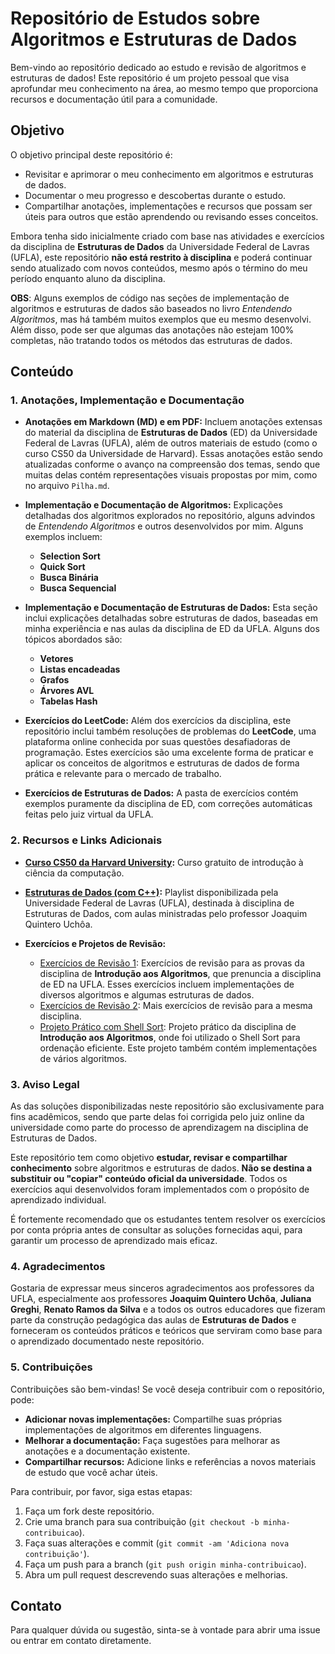 # Repositório de Estudos sobre Algoritmos e Estruturas de Dados

Bem-vindo ao repositório dedicado ao estudo e revisão de algoritmos e estruturas de dados! Este repositório é um projeto pessoal que visa aprofundar meu conhecimento na área, ao mesmo tempo que proporciona recursos e documentação útil para a comunidade.

## Objetivo

O objetivo principal deste repositório é:
- Revisitar e aprimorar o meu conhecimento em algoritmos e estruturas de dados.
- Documentar o meu progresso e descobertas durante o estudo.
- Compartilhar anotações, implementações e recursos que possam ser úteis para outros que estão aprendendo ou revisando esses conceitos.

Embora tenha sido inicialmente criado com base nas atividades e exercícios da disciplina de **Estruturas de Dados** da Universidade Federal de Lavras (UFLA), este repositório **não está restrito à disciplina** e poderá continuar sendo atualizado com novos conteúdos, mesmo após o término do meu período enquanto aluno da disciplina.

**OBS**: Alguns exemplos de código nas seções de implementação de algoritmos e estruturas de dados são baseados no livro *Entendendo Algoritmos*, mas há também muitos exemplos que eu mesmo desenvolvi. Além disso, pode ser que algumas das anotações não estejam 100% completas, não tratando todos os métodos das estruturas de dados.

## Conteúdo

### 1. Anotações, Implementação e Documentação

- **Anotações em Markdown (MD) e em PDF:** Incluem anotações extensas do material da disciplina de **Estruturas de Dados** (ED) da Universidade Federal de Lavras (UFLA), além de outros materiais de estudo (como o curso CS50 da Universidade de Harvard). Essas anotações estão sendo atualizadas conforme o avanço na compreensão dos temas, sendo que muitas delas contém representações visuais propostas por mim, como no arquivo `Pilha.md`.
  
- **Implementação e Documentação de Algoritmos:** Explicações detalhadas dos algoritmos explorados no repositório, alguns advindos de *Entendendo Algoritmos* e outros desenvolvidos por mim. Alguns exemplos incluem:
  - **Selection Sort**
  - **Quick Sort**
  - **Busca Binária**
  - **Busca Sequencial**

- **Implementação e Documentação de Estruturas de Dados:** Esta seção inclui explicações detalhadas sobre estruturas de dados, baseadas em minha experiência e nas aulas da disciplina de ED da UFLA. Alguns dos tópicos abordados são:
  - **Vetores**
  - **Listas encadeadas**
  - **Grafos**
  - **Árvores AVL**
  - **Tabelas Hash**

- **Exercícios do LeetCode:** Além dos exercícios da disciplina, este repositório inclui também resoluções de problemas do **LeetCode**, uma plataforma online conhecida por suas questões desafiadoras de programação. Estes exercícios são uma excelente forma de praticar e aplicar os conceitos de algoritmos e estruturas de dados de forma prática e relevante para o mercado de trabalho.

- **Exercícios de Estruturas de Dados:** A pasta de exercícios contém exemplos puramente da disciplina de ED, com correções automáticas feitas pelo juiz virtual da UFLA.

### 2. Recursos e Links Adicionais

- **[Curso CS50 da Harvard University](https://www.youtube.com/watch?v=3LPJfIKxwWc&list=PLhQjrBD2T381WAHyx1pq-sBfykqMBI7V4):** Curso gratuito de introdução à ciência da computação.

- **[Estruturas de Dados (com C++)](https://www.youtube.com/playlist?list=PLY-_XMpiC9C3Yn-T5Rg0f0te7X8aVUOO0):** Playlist disponibilizada pela Universidade Federal de Lavras (UFLA), destinada à disciplina de Estruturas de Dados, com aulas ministradas pelo professor Joaquim Quintero Uchôa.

- **Exercícios e Projetos de Revisão:**
  - [Exercícios de Revisão 1](https://github.com/gabrafo/Revisao): Exercícios de revisão para as provas da disciplina de **Introdução aos Algoritmos**, que prenuncia a disciplina de ED na UFLA. Esses exercícios incluem implementações de diversos algoritmos e algumas estruturas de dados.
  - [Exercícios de Revisão 2](https://github.com/gabrafo/Revisao1): Mais exercícios de revisão para a mesma disciplina.
  - [Projeto Prático com Shell Sort](https://github.com/gabrafo/ProjetoPraticoIAlg): Projeto prático da disciplina de **Introdução aos Algoritmos**, onde foi utilizado o Shell Sort para ordenação eficiente. Este projeto também contém implementações de vários algoritmos.

### 3. Aviso Legal

As das soluções disponibilizadas neste repositório são exclusivamente para fins acadêmicos, sendo que parte delas foi corrigida pelo juiz online da universidade como parte do processo de aprendizagem na disciplina de Estruturas de Dados.

Este repositório tem como objetivo **estudar, revisar e compartilhar conhecimento** sobre algoritmos e estruturas de dados. **Não se destina a substituir ou "copiar" conteúdo oficial da universidade**. Todos os exercícios aqui desenvolvidos foram implementados com o propósito de aprendizado individual.

É fortemente recomendado que os estudantes tentem resolver os exercícios por conta própria antes de consultar as soluções fornecidas aqui, para garantir um processo de aprendizado mais eficaz.

### 4. Agradecimentos

Gostaria de expressar meus sinceros agradecimentos aos professores da UFLA, especialmente aos professores **Joaquim Quintero Uchôa**, **Juliana Greghi**, **Renato Ramos da Silva** e a todos os outros educadores que fizeram parte da construção pedagógica das aulas de **Estruturas de Dados** e forneceram os conteúdos práticos e teóricos que serviram como base para o aprendizado documentado neste repositório.

### 5. Contribuições

Contribuições são bem-vindas! Se você deseja contribuir com o repositório, pode:
- **Adicionar novas implementações:** Compartilhe suas próprias implementações de algoritmos em diferentes linguagens.
- **Melhorar a documentação:** Faça sugestões para melhorar as anotações e a documentação existente.
- **Compartilhar recursos:** Adicione links e referências a novos materiais de estudo que você achar úteis.

Para contribuir, por favor, siga estas etapas:
1. Faça um fork deste repositório.
2. Crie uma branch para sua contribuição (`git checkout -b minha-contribuicao`).
3. Faça suas alterações e commit (`git commit -am 'Adiciona nova contribuição'`).
4. Faça um push para a branch (`git push origin minha-contribuicao`).
5. Abra um pull request descrevendo suas alterações e melhorias.

## Contato

Para qualquer dúvida ou sugestão, sinta-se à vontade para abrir uma issue ou entrar em contato diretamente.
